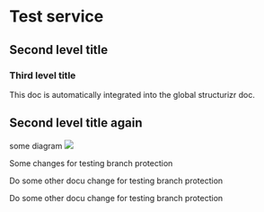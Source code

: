 # Test service
## Second level title

### Third level title
This doc is automatically integrated into the global structurizr doc.

## Second level title again

some diagram
![](embed:mf-chsdi3)

Some changes for testing branch protection

Do some other docu change for testing branch protection

Do some other docu change for testing branch protection
